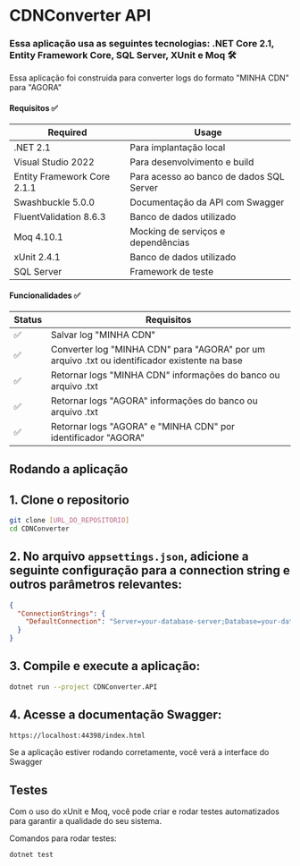 # CDNConverter API 

### Essa aplicação usa as seguintes tecnologias: .NET Core 2.1, Entity Framework Core, SQL Server, XUnit e Moq  🛠

Essa aplicação foi construida para converter logs do formato "MINHA CDN" para "AGORA"


#### Requisitos ✅

| Required  | Usage |
| ------------- | -------------- |
| .NET 2.1     | Para implantação local |
| Visual Studio 2022     | Para desenvolvimento e build |
| Entity Framework Core 2.1.1   | Para acesso ao banco de dados SQL Server |
| Swashbuckle 5.0.0   | Documentação da API com Swagger |
| FluentValidation 8.6.3   | Banco de dados utilizado |
| Moq 4.10.1    | Mocking de serviços e dependências |
| xUnit 2.4.1    | Banco de dados utilizado |
| SQL Server    | Framework de teste |

#### Funcionalidades  ✅

| Status | Requisitos |
| ------------- | -------------- |
| ✅     | Salvar log "MINHA CDN" |
| ✅    | Converter log "MINHA CDN" para "AGORA" por um arquivo .txt ou identificador existente na base |
| ✅    | Retornar logs "MINHA CDN" informações do banco ou arquivo .txt |
| ✅ | Retornar logs "AGORA" informações do banco ou arquivo .txt |
| ✅ | Retornar logs "AGORA" e "MINHA CDN" por identificador "AGORA" |


## Rodando a aplicação 

## 1. Clone o repositorio
```bash
git clone [URL_DO_REPOSITORIO]
cd CDNConverter
```

## 2. No arquivo `appsettings.json`, adicione a seguinte configuração para a connection string e outros parâmetros relevantes:

```json
{
  "ConnectionStrings": {
    "DefaultConnection": "Server=your-database-server;Database=your-database-name;User Id=your-username;Password=your-password;"
  }
}
```
## 3. Compile e execute a aplicação:
```bash
dotnet run --project CDNConverter.API
```
## 4. Acesse a documentação Swagger:
```bash
https://localhost:44398/index.html
```
Se a aplicação estiver rodando corretamente, você verá a interface do Swagger

## Testes 
Com o uso do xUnit e Moq, você pode criar e rodar testes automatizados para garantir a qualidade do seu sistema.

Comandos para rodar testes:
```bash
dotnet test
```
